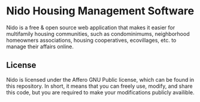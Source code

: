 # Nido Housing Management Software

Nido is a free & open source web application that makes it easier for
multifamily housing communities, such as condominimums, neighborhood
homeowners associations, housing cooperatives, ecovillages, etc. to manage
their affairs online.

## License

Nido is licensed under the Affero GNU Public license, which can be found in
this repository. In short, it means that you can freely use, modify, and share
this code, but you are required to make your modifications publicly availible.
